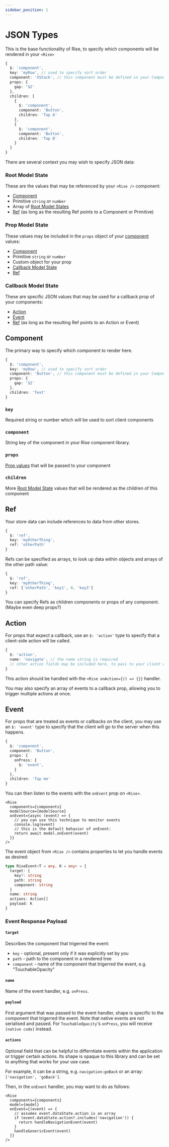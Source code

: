 ```yaml
---
sidebar_position: 1
---
```


# JSON Types


This is the base functionality of Rise, to specify which components will be rendered in your `<Rise>`

```ts
{
  $: 'component',
  key: 'myRow', // used to specify sort order
  component: 'XStack', // this component must be defined in your Component Library
  props: {
    gap: '$2'
  },
  children: [
    {
      $: 'component',
      component: 'Button',
      children: 'Tap A'
    },
    {
      $: 'component',
      component: 'Button',
      children: 'Tap B'
    }
  ]
}
```

There are several context you may wish to specify JSON data:

### Root Model State

These are the values that may be referenced by your `<Rise />` component:

- [Component](#component)
- Primitive `string` or `number`
- Array of [Root Model States](#root-model-state)
- [Ref](#ref) (as long as the resulting Ref points to a Component or Primitive)

### Prop Model State

These values may be included in the `props` object of your [component](#component) values:

- [Component](#component)
- Primitive `string` or `number`
- Custom object for your prop
- [Callback Model State](#callback-model-state)
- [Ref](#ref)

### Callback Model State

These are specific JSON values that may be used for a callback prop of your components:

- [Action](#action)
- [Event](#event)
- [Ref](#ref) (as long as the resulting Ref points to an Action or Event)


## Component

The primary way to specify which component to render here.

```ts
{
  $: 'component',
  key: 'myRow', // used to specify sort order
  component: 'Button', // this component must be defined in your Component Library
  props: {
    gap: '$2'
  },
  children: 'Text'
}
```

### `key`

Required string or number which will be used to sort client components

### `component`

String key of the component in your Rise component library.

### `props`

[Prop values](#prop-model-state) that will be passed to your component

### `children`

More [Root Model State](#root-model-state) values that will be rendered as the children of this component

## Ref

Your store data can include references to data from other stores.

```ts
{
  $: 'ref',
  key: 'myOtherThing',
  ref: 'otherPath'
}
```

Refs can be specified as arrays, to look up data within objects and arrays of the other path value:

```ts
{
  $: 'ref',
  key: 'myOtherThing',
  ref: ['otherPath', 'key1', 0, 'key3']
}
```

You can specify Refs as children components or props of any component. (Maybe even deep props?)

## Action

For props that expect a callback, use an `$: 'action'` type to specify that a client-side action will be called.

```ts
{
  $: 'action',
  name: 'navigate', // the name string is required
  // other action fields may be included here, to pass to your client when this action is called
}
```

This action should be handled with the `<Rise onAction={() => {}}` handler.

You may also specify an array of events to a callback prop, allowing you to trigger multiple actions at once.

## Event

For props that are treated as events or callbacks on the client, you may use an `$: 'event'` type to specify that the client will go to the server when this happens.

```ts
{
  $: 'component',
  component: 'Button',
  props: {
    onPress: {
      $: 'event',
    }
  },
  children: 'Tap me'
}
```

You can then listen to the events with the `onEvent` prop on `<Rise>`.

```tsx
<Rise
  components={components}
  modelSource={modelSource} 
  onEvent={async (event) => {
    // you can use this technique to monitor events
    console.log(event)
    // this is the default behavior of onEvent:
    return await model.onEvent(event)
  }} 
/>
```

The event object from `<Rise />` contains properties to let you handle events as desired:

```ts
type RiseEvent<T = any, K = any> = {
  target: {
    key?: string
    path: string
    component: string
  }
  name: string
  actions: Action[]
  payload: K
}
```

### Event Response Payload

#### `target`

Describes the component that trigerred the event:
- `key` - optional, present only if it was explicitly set by you
- `path` - path to the component in a rendered tree 
- `component` - name of the component that trigerred the event, e.g. "TouchableOpacity"

#### `name`

Name of the event handler, e.g. `onPress`.

#### `payload`

First argument that was passed to the event handler, shape is specific to the component that trigerred the event. Note that native events are not serialised and passed. For `TouchableOpacity`'s `onPress`, you will receive `[native code]` instead.

#### `actions`

Optional field that can be helpful to differntiate events within the application or trigger certain actions. Its shape is opaque to this library and can be set to anything that works for your use case.

For example, it can be a string, e.g. `navigation:goBack` or an array: `['navigation', 'goBack']`. 

Then, in the `onEvent` handler, you may want to do as follows:
```tsx
<Rise
  components={components}
  model={model} 
  onEvent={(event) => {
    // assumes event.dataState.action is an array
    if (event.dataState.action?.includes('navigation')) {
      return handleNavigationEvent(event)
    }
    handleGenericEvent(event)
  }} 
/>
```

